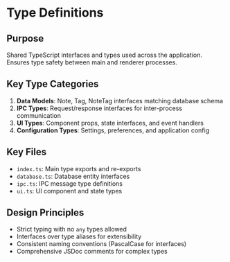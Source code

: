 # Type Definitions

## Purpose
Shared TypeScript interfaces and types used across the application. Ensures type safety between main and renderer processes.

## Key Type Categories
1. **Data Models**: Note, Tag, NoteTag interfaces matching database schema
2. **IPC Types**: Request/response interfaces for inter-process communication
3. **UI Types**: Component props, state interfaces, and event handlers
4. **Configuration Types**: Settings, preferences, and application config

## Key Files
- `index.ts`: Main type exports and re-exports
- `database.ts`: Database entity interfaces
- `ipc.ts`: IPC message type definitions
- `ui.ts`: UI component and state types

## Design Principles
- Strict typing with no `any` types allowed
- Interfaces over type aliases for extensibility
- Consistent naming conventions (PascalCase for interfaces)
- Comprehensive JSDoc comments for complex types